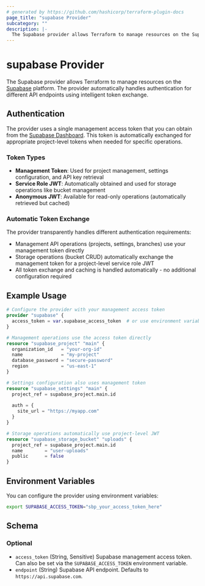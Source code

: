 ```yaml
---
# generated by https://github.com/hashicorp/terraform-plugin-docs
page_title: "supabase Provider"
subcategory: ""
description: |-
  The Supabase provider allows Terraform to manage resources on the Supabase platform using automatic token exchange for enhanced security.
---
```


# supabase Provider

The Supabase provider allows Terraform to manage resources on the [Supabase](https://supabase.com/) platform. The provider automatically handles authentication for different API endpoints using intelligent token exchange.

## Authentication

The provider uses a single management access token that you can obtain from the [Supabase Dashboard](https://supabase.com/dashboard/account/tokens). This token is automatically exchanged for appropriate project-level tokens when needed for specific operations.

### Token Types

- **Management Token**: Used for project management, settings configuration, and API key retrieval
- **Service Role JWT**: Automatically obtained and used for storage operations like bucket management
- **Anonymous JWT**: Available for read-only operations (automatically retrieved but cached)

### Automatic Token Exchange

The provider transparently handles different authentication requirements:

- Management API operations (projects, settings, branches) use your management token directly
- Storage operations (bucket CRUD) automatically exchange the management token for a project-level service role JWT
- All token exchange and caching is handled automatically - no additional configuration required

## Example Usage

```terraform
# Configure the provider with your management access token
provider "supabase" {
  access_token = var.supabase_access_token  # or use environment variable SUPABASE_ACCESS_TOKEN
}

# Management operations use the access token directly
resource "supabase_project" "main" {
  organization_id   = "your-org-id"
  name              = "my-project"
  database_password = "secure-password"
  region            = "us-east-1"
}

# Settings configuration also uses management token
resource "supabase_settings" "main" {
  project_ref = supabase_project.main.id
  
  auth = {
    site_url = "https://myapp.com"
  }
}

# Storage operations automatically use project-level JWT
resource "supabase_storage_bucket" "uploads" {
  project_ref = supabase_project.main.id
  name        = "user-uploads"
  public      = false
}
```

## Environment Variables

You can configure the provider using environment variables:

```bash
export SUPABASE_ACCESS_TOKEN="sbp_your_access_token_here"
```

<!-- schema generated by tfplugindocs -->
## Schema

### Optional

- `access_token` (String, Sensitive) Supabase management access token. Can also be set via the `SUPABASE_ACCESS_TOKEN` environment variable.
- `endpoint` (String) Supabase API endpoint. Defaults to `https://api.supabase.com`.

